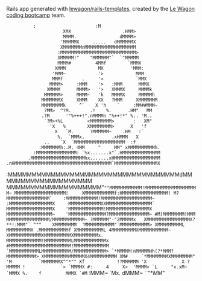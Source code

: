 Rails app generated with [lewagon/rails-templates](https://github.com/lewagon/rails-templates), created by the [Le Wagon coding bootcamp](https://www.lewagon.com) team.

              :                      :M
                         XMX                   .HMM>
                         MMMM.                dMMMM>
                        'MMMMMX     .....   dMMMMMMX
                        XMMMMMMMnMMMMMMMMMMMMMMMMMMM
                       :MMMMMMMMMMMMMMMMMMMMMMMMMMMM>
                       XMMMMM!"    "MMMMMM"`  `"MMMMM
                       MMMM#         4MMf        `MMMX
                      XMMM            MX          'MMM:
                     'MMM~            '>            MMM
                     MMMf       .     '>            `MMX
                    MMMM>     :MMM    '>   :MMM      MMMX
                   XMMMM      MMMM>   '>   XMMMX     MMMMk
                  MMMMMM>     MMMM~   'k   MMMMX     MMMMMh
                 MMMMMMMX     XMMM    XX   ?MMM     XMMMMMMM
                 MMMMMMMMk     ^`    X 'h    `     :MM##MMM~
                  ?MM>  ^?M.       .!    %.      .HM"   MM
                 .?M      '"%+++!".nMMMMn "%++!*" %.. 'M..
                  `?M>+%L         <MMMMMMMM>       :   XM"
                    'X   %        XMMMMMMMM>      X   'f
                      X   `M.      ?MMMMMM~    .HM   :`
                       %.  `MMMx.          .xHMMM   X
                  ..    `X  `MMMMMMMMMMMMMMMMMMM  :f
                :MMMMMMMh:.M. 4MM     "     MM" xMMMMMMMMMMh.
              :MMMMMMMMMMMMMMM: `%x.......x"`.HMMMMMMMMMMMMMM
            .MMMMMMMMMMMMMMMMMMMMhx.......xHMMMMMMMMMMMMMMMMM
    .nHMMMMMMMMMMMMMMMMMMMMMMMMMMMMMMMMMMMM`MMMMMMMMMMMMMMMMX
  :MMMMMMMMMMMMMMMMMMMMMMMMMMMMMMMMMMMMdMMMMMMMMMMMMMMMMMMMM
 MMMMMMMMMMMMMMMMMMMM"``""MMMMMMMMMMMM!MMMMMMMMMMMMMMMMMMMM~
MMMMMMMMMMMMMMMMMMM!     XMMMMMMMMMMMf:HMMMMMMMMMMMMMMMMM!
M?MMMMMMMMMMMMMMMM`    :MMMMMMMMMMMM!MMMMMMMMMMMMMMMMMMM~
:MMMMMMMMMMMMMMMMX     MMMMMMMMMMMMXXMMMMMMMMMMMMMMMMM`
MMMMMMMMMMMMMMMMMX    'MMMMMMMMMMMMM!MMMMMMMMMMMMMMMMX
MMMMMMMMMMMMMMMMM~    'MMMMMMMMMMMMMM?MMMMMMMMMMMMMMM~
 #M)MMMMMMMM!MMM       MMMMMMMMMMMMMMMM/MMMMMMMMMMMM~
   ?MMMMMM"-"2MMMMMx   XMMMMMMMMMMMMMMMMX?**!:MMM"`
     ^""    XMMMMMMMM  'MMMMMMMMMMM"`MMMMMMMMMMM>
           XMMMMMMMMML  MMMMMMMMMX .MMMMMMMMMMMf
           XMMMMMMMMMML 4MMMMMMMMMXMMMMMMMMMMM~
          XMMMMMMMMMMMMXMMMMMMMMMMXMMMMMMMMMx.
            MMMMMMMMMMMMM!MMMMMMMMMMLMMMMMMMMMMMMx
             #MMMMMMMMMMMMMMMMMMMMMMM!MMMMMMMMMMMMM
              `MMMMMMMMMMMLMMMMMMMMMMM/MMMMMMMMMMMM>
                 `*MMMMM!nMMMMMHh(?*MMM?MMMMMMMMMMM>
                       XMMMMMMMMMMMMMMMX4MMMMMMMMMM
                      XM#     `*MMMMMMMMXMMMMMMMM"
                     'M          `MMMMMMMX^"*""
                     Xf            !?MMMMMM
                     'X             X ?MMMMM
                      !             `> `MMMMX
                       #:     4     X>  'MMMM>
                        `L     "x.xM~    `MMMX
                          %.    f         MMMX
                           `#M``         :MMM~
                              `Mx.      dMMM~
                                 ``"**MM*"